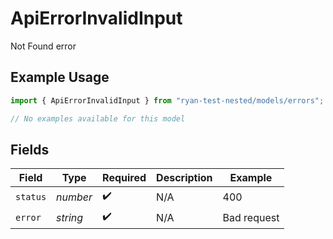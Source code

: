 # ApiErrorInvalidInput

Not Found error

## Example Usage

```typescript
import { ApiErrorInvalidInput } from "ryan-test-nested/models/errors";

// No examples available for this model
```

## Fields

| Field              | Type               | Required           | Description        | Example            |
| ------------------ | ------------------ | ------------------ | ------------------ | ------------------ |
| `status`           | *number*           | :heavy_check_mark: | N/A                | 400                |
| `error`            | *string*           | :heavy_check_mark: | N/A                | Bad request        |